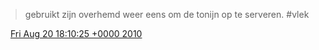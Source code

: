 > gebruikt zijn overhemd weer eens om de tonijn op te serveren\. \#vlek

<img src="../../media/tweet.ico" width="12" /> [Fri Aug 20 18:10:25 +0000 2010](https://twitter.com/DromerDenker/status/21684441765)